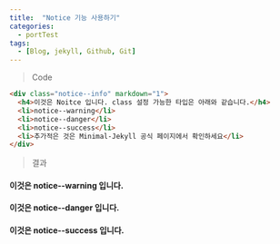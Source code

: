 ```yaml
---
title:  "Notice 기능 사용하기"
categories:
  - portTest
tags:
  - [Blog, jekyll, Github, Git]
---
```


> Code

```html
<div class="notice--info" markdown="1">
  <h4>이것은 Noitce 입니다. class 설정 가능한 타입은 아래와 같습니다.</h4>
  <li>notice--warning</li>
  <li>notice--danger</li>
  <li>notice--success</li>
  <li>추가적은 것은 Minimal-Jekyll 공식 페이지에서 확인하세요</li>
</div>
```

> 결과
<div class="notice--warning" markdown="1">
  <h4>이것은 notice--warning 입니다.</h4>
</div>

<div class="notice--danger" markdown="1">
  <h4>이것은 notice--danger 입니다.</h4>
</div>

<div class="notice--success" markdown="1">
  <h4>이것은 notice--success 입니다.</h4>
</div>
